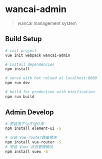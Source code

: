 # wancai-admin

> wancai management system

## Build Setup

``` bash
# init project
vue init webpack wancai-admin

# install dependencies
npm install

# serve with hot reload at localhost:8080
npm run dev

# build for production with minification
npm run build
```

## Admin Develop
``` bash
# 安装饿了么UI组件库
npm install element-ui -S

# 安装 Vue-router路由模块
npm install vue-router -S
# 安装 Vuex 状态管理模块
npm install vuex -S
```
